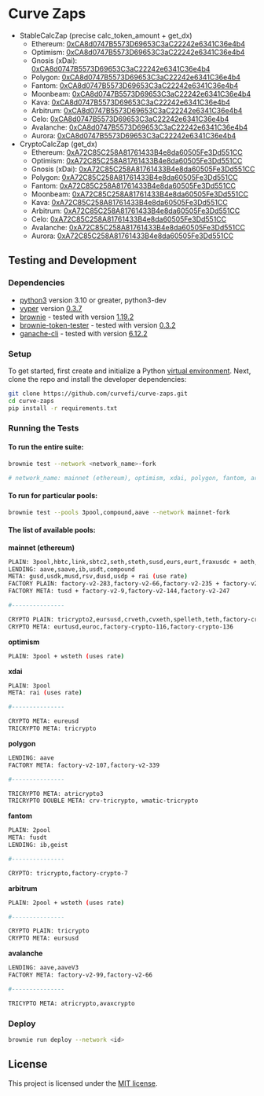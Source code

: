 # Curve Zaps

- StableCalcZap (precise calc_token_amount + get_dx)
  - Ethereum: [0xCA8d0747B5573D69653C3aC22242e6341C36e4b4](https://etherscan.io/address/0xCA8d0747B5573D69653C3aC22242e6341C36e4b4#code)
  - Optimism: [0xCA8d0747B5573D69653C3aC22242e6341C36e4b4](https://optimistic.etherscan.io/address/0xCA8d0747B5573D69653C3aC22242e6341C36e4b4#code)
  - Gnosis (xDai): [0xCA8d0747B5573D69653C3aC22242e6341C36e4b4](https://gnosisscan.io/address/0xCA8d0747B5573D69653C3aC22242e6341C36e4b4#code)
  - Polygon: [0xCA8d0747B5573D69653C3aC22242e6341C36e4b4](https://polygonscan.com/address/0xCA8d0747B5573D69653C3aC22242e6341C36e4b4#code)
  - Fantom: [0xCA8d0747B5573D69653C3aC22242e6341C36e4b4](https://ftmscan.com/address/0xCA8d0747B5573D69653C3aC22242e6341C36e4b4#code)
  - Moonbeam: [0xCA8d0747B5573D69653C3aC22242e6341C36e4b4](https://moonscan.io/address/0xCA8d0747B5573D69653C3aC22242e6341C36e4b4#code)
  - Kava: [0xCA8d0747B5573D69653C3aC22242e6341C36e4b4](https://explorer.kava.io/address/0xCA8d0747B5573D69653C3aC22242e6341C36e4b4/contracts)
  - Arbitrum: [0xCA8d0747B5573D69653C3aC22242e6341C36e4b4](https://arbiscan.io/address/0xCA8d0747B5573D69653C3aC22242e6341C36e4b4#code)
  - Celo: [0xCA8d0747B5573D69653C3aC22242e6341C36e4b4](https://celoscan.io/address/0xCA8d0747B5573D69653C3aC22242e6341C36e4b4#code)
  - Avalanche: [0xCA8d0747B5573D69653C3aC22242e6341C36e4b4](https://snowtrace.io/address/0xCA8d0747B5573D69653C3aC22242e6341C36e4b4#code)
  - Aurora: [0xCA8d0747B5573D69653C3aC22242e6341C36e4b4](https://explorer.aurora.dev/address/0xCA8d0747B5573D69653C3aC22242e6341C36e4b4/contracts)
- CryptoCalcZap (get_dx)
  - Ethereum: [0xA72C85C258A81761433B4e8da60505Fe3Dd551CC](https://etherscan.io/address/0xA72C85C258A81761433B4e8da60505Fe3Dd551CC#code)
  - Optimism: [0xA72C85C258A81761433B4e8da60505Fe3Dd551CC](https://optimistic.etherscan.io/address/0xA72C85C258A81761433B4e8da60505Fe3Dd551CC#code)
  - Gnosis (xDai): [0xA72C85C258A81761433B4e8da60505Fe3Dd551CC](https://gnosisscan.io/address/0xA72C85C258A81761433B4e8da60505Fe3Dd551CC#code)
  - Polygon: [0xA72C85C258A81761433B4e8da60505Fe3Dd551CC](https://polygonscan.com/address/0xA72C85C258A81761433B4e8da60505Fe3Dd551CC#code)
  - Fantom: [0xA72C85C258A81761433B4e8da60505Fe3Dd551CC](https://ftmscan.com/address/0xA72C85C258A81761433B4e8da60505Fe3Dd551CC#code)
  - Moonbeam: [0xA72C85C258A81761433B4e8da60505Fe3Dd551CC](https://moonscan.io/address/0xA72C85C258A81761433B4e8da60505Fe3Dd551CC#code)
  - Kava: [0xA72C85C258A81761433B4e8da60505Fe3Dd551CC](https://explorer.kava.io/address/0xA72C85C258A81761433B4e8da60505Fe3Dd551CC/contracts)
  - Arbitrum: [0xA72C85C258A81761433B4e8da60505Fe3Dd551CC](https://arbiscan.io/address/0xA72C85C258A81761433B4e8da60505Fe3Dd551CC#code)
  - Celo: [0xA72C85C258A81761433B4e8da60505Fe3Dd551CC](https://celoscan.io/address/0xA72C85C258A81761433B4e8da60505Fe3Dd551CC#code)
  - Avalanche: [0xA72C85C258A81761433B4e8da60505Fe3Dd551CC](https://snowtrace.io/address/0xA72C85C258A81761433B4e8da60505Fe3Dd551CC#code)
  - Aurora: [0xA72C85C258A81761433B4e8da60505Fe3Dd551CC](https://explorer.aurora.dev/address/0xA72C85C258A81761433B4e8da60505Fe3Dd551CC/contracts)

## Testing and Development

### Dependencies

- [python3](https://www.python.org/downloads/release/python-368/) version 3.10 or greater, python3-dev
- [vyper](https://github.com/vyperlang/vyper) version [0.3.7](https://github.com/vyperlang/vyper/releases/tag/v0.3.7)
- [brownie](https://github.com/iamdefinitelyahuman/brownie) - tested with version [1.19.2](https://github.com/eth-brownie/brownie/releases/tag/v1.19.2)
- [brownie-token-tester](https://github.com/iamdefinitelyahuman/brownie-token-tester) - tested with version [0.3.2](https://github.com/iamdefinitelyahuman/brownie-token-tester/releases/tag/v0.3.2)
- [ganache-cli](https://github.com/trufflesuite/ganache-cli) - tested with version [6.12.2](https://github.com/trufflesuite/ganache-cli/releases/tag/v6.12.2)

### Setup

To get started, first create and initialize a Python [virtual environment](https://docs.python.org/3/library/venv.html). Next, clone the repo and install the developer dependencies:

```bash
git clone https://github.com/curvefi/curve-zaps.git
cd curve-zaps
pip install -r requirements.txt
```

### Running the Tests

#### To run the entire suite:

```bash
brownie test --network <network_name>-fork

# network_name: mainnet (ethereum), optimism, xdai, polygon, fantom, arbitrum, avalanche
```

#### To run for particular pools:

```bash
brownie test --pools 3pool,compound,aave --network mainnet-fork
```

#### The list of available pools:

**mainnet (ethereum)**
```bash
PLAIN: 3pool,hbtc,link,sbtc2,seth,steth,susd,eurs,eurt,fraxusdc + aeth,reth (use rate)
LENDING: aave,saave,ib,usdt,compound
META: gusd,usdk,musd,rsv,dusd,usdp + rai (use rate)
FACTORY PLAIN: factory-v2-283,factory-v2-66,factory-v2-235 + factory-v2-303 (pool_type 10)
FACTORY META: tusd + factory-v2-9,factory-v2-144,factory-v2-247

#---------------

CRYPTO PLAIN: tricrypto2,eursusd,crveth,cvxeth,spelleth,teth,factory-crypto-37,factory-crypto-204
CRYPTO META: eurtusd,euroc,factory-crypto-116,factory-crypto-136
```

**optimism**
```bash
PLAIN: 3pool + wsteth (uses rate)
```

**xdai**
```bash
PLAIN: 3pool
META: rai (uses rate)

#---------------

CRYPTO META: eureusd
TRICRYPTO META: tricrypto
```

**polygon**
```bash
LENDING: aave
FACTORY META: factory-v2-107,factory-v2-339

#---------------

TRICRYPTO META: atricrypto3
TRICRYPTO DOUBLE META: crv-tricrypto, wmatic-tricrypto
```

**fantom**
```bash
PLAIN: 2pool
META: fusdt
LENDING: ib,geist

#---------------

CRYPTO: tricrypto,factory-crypto-7
```

**arbitrum**
```bash
PLAIN: 2pool + wsteth (uses rate)

#---------------

CRYPTO PLAIN: tricrypto
CRYPTO META: eursusd
```

**avalanche**
```bash
LENDING: aave,aaveV3
FACTORY META: factory-v2-99,factory-v2-66

#---------------

TRICYPTO META: atricrypto,avaxcrypto
```

### Deploy
```bash
brownie run deploy --network <id>
```

## License

This project is licensed under the [MIT license](LICENSE).
